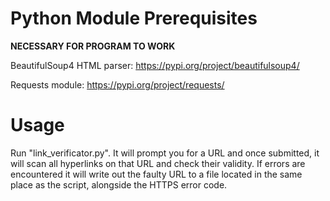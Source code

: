 # Python Module Prerequisites
**NECESSARY FOR PROGRAM TO WORK**

BeautifulSoup4 HTML parser: https://pypi.org/project/beautifulsoup4/

Requests module: https://pypi.org/project/requests/

# Usage
Run "link_verificator.py". It will prompt you for a URL and once submitted, it will scan all hyperlinks on that URL and check their validity. If errors are encountered it will write out the faulty URL to a file located in the same place as the script, alongside the HTTPS error code.

